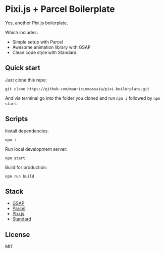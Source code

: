 # Pixi.js + Parcel Boilerplate

Yes, another Pixi.js boilerplate.

Which includes:
- Simple setup with Parcel
- Awesome animation library with GSAP
- Clean code style with Standard.

## Quick start

Just clone this repo:
```
git clone https://github.com/mauriciomassaia/pixi-boilerplate.git
```

And via terminal go into the folder you cloned and run `npm i` followed by `npm start`.

## Scripts

Install dependencies:
```
npm i
```

Run local development server:
```
npm start
```

Build for production:
```
npm run build
```

## Stack

- [GSAP](https://greensock.com/gsap/)
- [Parcel](https://parceljs.org/)
- [Pixi.js](https://www.pixijs.com/)
- [Standard](https://standardjs.com/)

## License

MIT